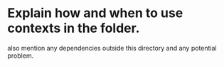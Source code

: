 # Explain how and when to use contexts in the folder.

also mention any dependencies outside this directory and any potential problem.
